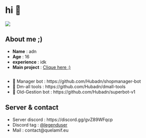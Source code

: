<h1> hi 👋</h1>

<img src= "https://media.discordapp.net/attachments/1135971296774193223/1142115334392909844/Sans_titre-1.png?width=1440&height=480">


<h2>About me ;)</h2>

<ul>
  <li> <b>Name</b> : adn </li>
  <li> <b>Age</b> : 16 </li>
  <li> <b>experience</b> : idk </li>
  <li> <b>Main project</b> : <a href = "https://github.com/Hubadn/shopmanager-bot"> Clique here ;)</a> </li>
</ul>
<img>

<ul>
  <li>📗 Manager bot : https://github.com/Hubadn/shopmanager-bot </li>
  <li>📘 Dm-all tools : https://github.com/Hubadn/dmall-tools </li>
  <li>📙 Old-Gestion bot : https://github.com/Hubadn/superbot-v1 </li>
</ul>

<h2>Server & contact</h2>

<ul>
  <li>Server discord : https://discord.gg/gvZ89WFqcp</li>
  <li>Discord tag : <a href = "https://discord.com/users/709428112739401860">@legenduser</a></li>
  <li>Mail : contact@quelamif.eu</li>
</ul>
